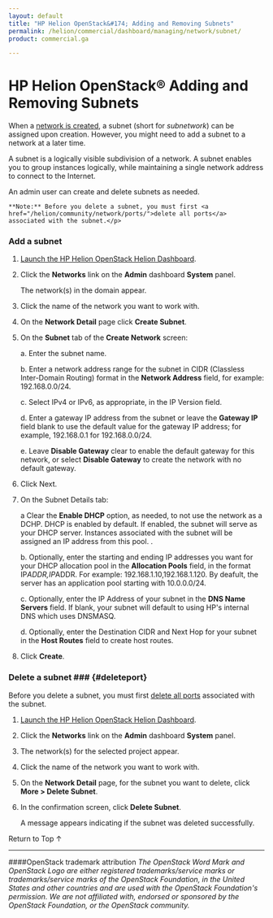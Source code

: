 ```yaml
---
layout: default
title: "HP Helion OpenStack&#174; Adding and Removing Subnets"
permalink: /helion/commercial/dashboard/managing/network/subnet/
product: commercial.ga

---
```

<!--UNDER REVISION-->

<script>

function PageRefresh {
onLoad="window.refresh"
}

PageRefresh();

</script>

<!--
<p style="font-size: small;"> <a href="/helion/commercial/ga1/install/">&#9664; PREV</a> | <a href="/helion/commercial/ga1/install-overview/">&#9650; UP</a> | <a href="/helion/commercial/ga1/">NEXT &#9654;</a> </p>
-->

# HP Helion OpenStack&#174; Adding and Removing Subnets

When a <a href="#/helion/community/network/create/">network is created</a>, a subnet (short for <em>subnetwork</em>) can be assigned upon creation. However, you might need to add a subnet to a network at a later time.</p>

A subnet is a logically visible subdivision of a network. A subnet enables you to group instances logically, while maintaining a single network address to connect to the Internet.</p>

An admin user can create and delete subnets as needed. </p>

	**Note:** Before you delete a subnet, you must first <a href="/helion/community/network/ports/">delete all ports</a> associated with the subnet.</p>

### Add a subnet</h3>

1. [Launch the HP Helion OpenStack Helion Dashboard](/helion/openstack/dashboard/login/).

2. Click the <strong>Networks</strong> link on the <strong>Admin</strong> dashboard <strong>System</strong> panel.</p>

	The network(s) in the domain appear. </p>

3. Click the name of the network you want to work with.</p>

4. On the <strong>Network Detail</strong> page click <strong>Create Subnet</strong>.</p>

5. On the <strong>Subnet</strong> tab of the <strong>Create Network</strong> screen:</p>

	a. Enter the subnet name.</li>

	b. Enter a network address range for the subnet in CIDR (Classless Inter-Domain Routing) format in the <strong>Network Address</strong> field, for example: 192.168.0.0/24.</li>

	c. Select IPv4 or IPv6, as appropriate, in the IP Version field.</li>

	d. Enter a gateway IP address from the subnet or leave the <strong>Gateway IP</strong> field blank to use the default value for the gateway IP address; for example, 192.168.0.1 for 192.168.0.0/24.</li>

	e. Leave <strong>Disable Gateway</strong> clear to enable the default gateway for this network, or select <strong>Disable Gateway</strong> to create the network with no default gateway.</li>

6. Click Next.</p>

7. On the Subnet Details tab:</p>

	a Clear the <strong>Enable DHCP</strong> option, as needed, to not use the network as a DCHP. DHCP is enabled by default. If enabled, the subnet will serve as your DHCP server. Instances associated with the subnet will be assigned an IP address from this pool. .</li>

	b. Optionally, enter the starting and ending IP addresses you want for your DHCP allocation pool in the <strong>Allocation Pools</strong> field, in the format IP<em>ADDR,IP</em>ADDR. For example: 192.168.1.10,192.168.1.120. By deafult, the server has an application pool starting with 10.0.0.0/24.	</li>

	c. Optionally, enter the IP Address of your subnet in the <strong>DNS Name Servers</strong> field. If blank, your subnet will default to using HP's internal DNS which uses DNSMASQ.</li>

	d. Optionally, enter the Destination CIDR and Next Hop for your subnet in the <strong>Host Routes</strong> field to create host routes.</li>

8. Click <strong>Create</strong>.  

### Delete a subnet ### {#deleteport}</h3>

Before you delete a subnet, you must first <a href="/helion/community/network/ports/">delete all ports</a> associated with the subnet.</p>

1. [Launch the HP Helion OpenStack Helion Dashboard](/helion/openstack/dashboard/login/).

2. Click the <strong>Networks</strong> link on the <strong>Admin</strong> dashboard <strong>System</strong> panel.</p>

3. The network(s) for the selected project appear. </p>

4. Click the name of the network you want to work with.</p>

5. On the <strong>Network Detail</strong> page, for the subnet you want to delete, click <strong>More &gt; Delete Subnet</strong>.</p>

6. In the confirmation screen, click <strong>Delete Subnet</strong>.  

	A message appears indicating if the subnet was deleted successfully.</p>

<a href="#top" style="padding:14px 0px 14px 0px; text-decoration: none;"> Return to Top &#8593; </a></p>

----
####OpenStack trademark attribution
*The OpenStack Word Mark and OpenStack Logo are either registered trademarks/service marks or trademarks/service marks of the OpenStack Foundation, in the United States and other countries and are used with the OpenStack Foundation's permission. We are not affiliated with, endorsed or sponsored by the OpenStack Foundation, or the OpenStack community.*